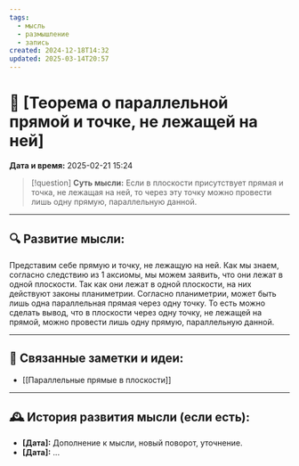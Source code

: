 ```yaml
---
tags:
  - мысль
  - размышление
  - запись
created: 2024-12-18T14:32
updated: 2025-03-14T20:57
---
```


# 💭  [Теорема о параллельной прямой и точке, не лежащей на ней]

**Дата и время:** 2025-02-21 15:24

> [!question] **Суть мысли:**
> Если в плоскости присутствует прямая и точка, не лежащая на ней, то через эту точку можно провести лишь одну прямую, параллельную данной.

---

## 🔍 Развитие мысли:

Представим себе прямую и точку, не лежащую на ней. Как мы знаем, согласно следствию из 1 аксиомы, мы можем заявить, что они лежат в одной плоскости. Так как они лежат в одной плоскости, на них действуют законы планиметрии. Согласно планиметрии, может быть лишь одна параллельная прямая через одну точку. То есть можно сделать вывод, что в плоскости через одну точку, не лежащей на прямой, можно провести лишь одну прямую, параллельную данной.

---


## 🔄 Связанные заметки и идеи:

- [[Параллельные прямые в плоскости]]

---

## 🕰️ История развития мысли (если есть):

* **[Дата]:**  Дополнение к мысли, новый поворот, уточнение.
* **[Дата]:**  ...